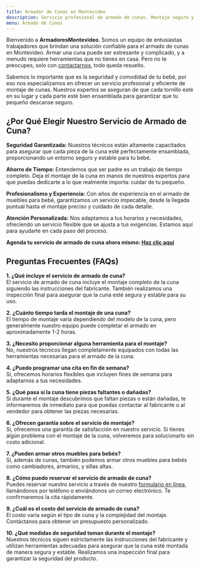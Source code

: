 ```yaml
---
title: Armador de Cunas en Montevideo
description: Servicio profesional de armado de cunas. Montaje seguro y eficiente. Reserva tu cita hoy y asegúrate de una cuna perfectamente ensamblada.
menu: Armado de Cunas
---
```


Bienvenido a **ArmadoresMontevideo**. Somos un equipo de entusiastas trabajadores que brindan una solución confiable para el armado de cunas en Montevideo. Armar una cuna puede ser estresante y complicado, y a menudo requiere herramientas que no tienes en casa. Pero no te preocupes, solo con [contactarnos](#contacto), todo queda resuelto.

Sabemos lo importante que es la seguridad y comodidad de tu bebé, por eso nos especializamos en ofrecer un servicio profesional y eficiente de montaje de cunas. Nuestros expertos se aseguran de que cada tornillo esté en su lugar y cada parte esté bien ensamblada para garantizar que tu pequeño descanse seguro.

## ¿Por Qué Elegir Nuestro Servicio de Armado de Cuna?

**Seguridad Garantizada:**
Nuestros técnicos están altamente capacitados para asegurar que cada pieza de la cuna esté perfectamente ensamblada, proporcionando un entorno seguro y estable para tu bebé.

**Ahorro de Tiempo:**
Entendemos que ser padre es un trabajo de tiempo completo. Deja el montaje de la cuna en manos de nuestros expertos para que puedas dedicarte a lo que realmente importa: cuidar de tu pequeño.

**Profesionalismo y Experiencia:**
Con años de experiencia en el armado de muebles para bebé, garantizamos un servicio impecable, desde la llegada puntual hasta el montaje preciso y cuidado de cada detalle.

**Atención Personalizada:**
Nos adaptamos a tus horarios y necesidades, ofreciendo un servicio flexible que se ajusta a tus exigencias. Estamos aquí para ayudarte en cada paso del proceso.

**Agenda tu servicio de armado de cuna ahora mismo: [Haz clic aquí](#contacto)**

## Preguntas Frecuentes (FAQs)

**1. ¿Qué incluye el servicio de armado de cuna?**  
El servicio de armado de cuna incluye el montaje completo de la cuna siguiendo las instrucciones del fabricante. También realizamos una inspección final para asegurar que la cuna esté segura y estable para su uso.

**2. ¿Cuánto tiempo tarda el montaje de una cuna?**  
El tiempo de montaje varía dependiendo del modelo de la cuna, pero generalmente nuestro equipo puede completar el armado en aproximadamente 1-2 horas.

**3. ¿Necesito proporcionar alguna herramienta para el montaje?**  
No, nuestros técnicos llegan completamente equipados con todas las herramientas necesarias para el armado de la cuna.

**4. ¿Puedo programar una cita en fin de semana?**  
Sí, ofrecemos horarios flexibles que incluyen fines de semana para adaptarnos a tus necesidades.

**5. ¿Qué pasa si la cuna tiene piezas faltantes o dañadas?**  
Si durante el montaje descubrimos que faltan piezas o están dañadas, te informaremos de inmediato para que puedas contactar al fabricante o al vendedor para obtener las piezas necesarias.

**6. ¿Ofrecen garantía sobre el servicio de montaje?**  
Sí, ofrecemos una garantía de satisfacción en nuestro servicio. Si tienes algún problema con el montaje de la cuna, volveremos para solucionarlo sin costo adicional.

**7. ¿Pueden armar otros muebles para bebés?**  
Sí, además de cunas, también podemos armar otros muebles para bebés como cambiadores, armarios, y sillas altas.

**8. ¿Cómo puedo reservar el servicio de armado de cuna?**  
Puedes reservar nuestro servicio a través de nuestro [formulario en línea](#contacto), llamándonos por teléfono o enviándonos un correo electrónico. Te confirmaremos la cita rápidamente.

**9. ¿Cuál es el costo del servicio de armado de cuna?**  
El costo varía según el tipo de cuna y la complejidad del montaje. Contáctanos para obtener un presupuesto personalizado.

**10. ¿Qué medidas de seguridad toman durante el montaje?**  
Nuestros técnicos siguen estrictamente las instrucciones del fabricante y utilizan herramientas adecuadas para asegurar que la cuna esté montada de manera segura y estable. Realizamos una inspección final para garantizar la seguridad del producto.



